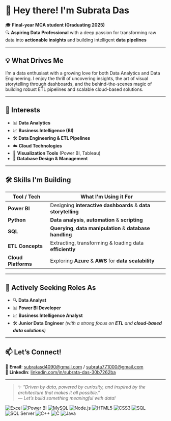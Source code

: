 # 👋 Hey there! I'm **Subrata Das**

🎓 **Final-year MCA student (Graduating 2025)**  
🔍 **Aspiring Data Professional** with a deep passion for transforming raw data into **actionable insights** and building intelligent **data pipelines**

---

## 💡 What Drives Me

I’m a data enthusiast with a growing love for both Data Analytics and Data Engineering. I enjoy the thrill of uncovering insights, the art of visual storytelling through dashboards, and the behind-the-scenes magic of building robust ETL pipelines and scalable cloud-based solutions.

---

## 🧠 Interests

- 📊 **Data Analytics**  
- 📈 **Business Intelligence (BI)**  
- 🛠️ **Data Engineering & ETL Pipelines**  
- ☁️ **Cloud Technologies**  
- 🎨 **Visualization Tools** (Power BI, Tableau)  
- 🔐 **Database Design & Management**

---

## 🛠️ Skills I'm Building

| **Tool / Tech**     | **What I'm Using it For**                                      |
|---------------------|----------------------------------------------------------------|
| **Power BI**        | Designing **interactive dashboards** & **data storytelling**   |
| **Python**          | **Data analysis**, **automation** & **scripting**              |
| **SQL**             | **Querying**, **data manipulation** & **database handling**    |
| **ETL Concepts**    | Extracting, transforming & loading data **efficiently**        |
| **Cloud Platforms** | Exploring **Azure** & **AWS** for **data scalability**         |

---

## 💼 Actively Seeking Roles As

- 🔍 **Data Analyst**  
- 📊 **Power BI Developer**  
- 📈 **Business Intelligence Analyst**  
- 🛠️ **Junior Data Engineer** *(with a strong focus on **ETL** and **cloud-based data solutions**)*

---

## 📫 Let’s Connect!

📧 **Email**: subratasd4090@gmail.com / subrata771000@gmail.com  
🔗 **LinkedIn**: [linkedin.com/in/subrata-das-30b7262ba](https://www.linkedin.com/in/subrata-das-30b7262ba)  

---

> ✨ *“Driven by data, powered by curiosity, and inspired by the architecture that makes it all possible.”*  
> — *Let’s build something meaningful with data!*

<p align="left"> <img src="https://img.icons8.com/color/48/000000/microsoft-excel-2019--v1.png" alt="Excel" /> <img src="https://img.icons8.com/color/48/000000/power-bi.png" alt="Power BI" /> <img src="https://img.icons8.com/fluency/48/000000/mysql-logo.png" alt="MySQL" /> <img src="https://img.icons8.com/color/48/000000/nodejs.png" alt="Node.js" /> <img src="https://img.icons8.com/color/48/000000/html-5--v1.png" alt="HTML5" /> <img src="https://img.icons8.com/color/48/000000/css3.png" alt="CSS3" /> <img src="https://img.icons8.com/external-flat-juicy-fish/48/000000/external-sql-coding-and-development-flat-flat-juicy-fish.png" alt="SQL" /> <img src="https://img.icons8.com/color/48/000000/microsoft-sql-server.png" alt="SQL Server" /> <img src="https://img.icons8.com/color/48/000000/c-plus-plus-logo.png" alt="C++" /> <img src="https://img.icons8.com/color/48/000000/c-programming.png" alt="C" /> <img src="https://img.icons8.com/color/48/000000/java-coffee-cup-logo.png" alt="Java" /> </p>
